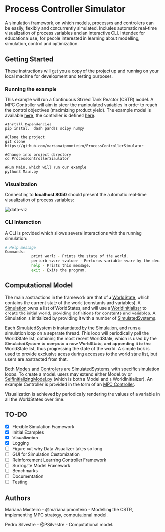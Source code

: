 # Process Controller Simulator

A simulation framework, on which models, processes and controllers can be easily, flexibly and concurrently simulated. 
Includes automatic real-time visualization of process variables and an interactive CLI.
Intended for educational use, for people interested in learning about modelling, simulation, control and optimization. 

## Getting Started

These instructions will get you a copy of the project up and running on your local machine for development and testing purposes. 

### Running the example

This example will run a Continuous Stirred Tank Reactor (CSTR) model. A MPC Controller will aim to steer the manipulated variables in order to reach the control objectives (maximizing product yield). The example model is available [here](examples/cstr/CSTRModel.py), the controller is defined [here](controller/MPCController.py).

```
#Install Dependencies
pip install  dash pandas scipy numpy

#Clone the project
git clone https://github.com/marianaipmonteiro/ProcessControllerSimulator

#Change into project directory
cd ProcessControllerSimulator

#Run Main, which will run our example
python3 Main.py
```

### Visualization

Connecting to **localhost:8050** should present the automatic real-time visualization of process variables:

![data-viz](https://i.postimg.cc/bNQv48z8/data-viz.png)

### CLI Interaction

A CLI is provided which allows several interactions with the running simulation:

```bash
# Help message
Commands:
            print world - Prints the state of the world.
            perturb <var> <value> - Perturbs variable <var> by the decimal amount <value>, positive or negative.
            help - Prints this message.
            exit - Exits the program.
```

## Computational Model

The main abstractions in the framework are that of a [WorldState](simulation/WorldState.py), which contains the current state of the world (constants and variables). A [Simulation](simulation/Simulation.py) owns a list of WorldStates, and will use a [WorldInitializer](simulation/WorldInitializer.py) to create the initial world, providing definitions for constants and variables. A Simulation is initialized by providing it with a number of [SimulatedSystems](simulation/SimulatedSystem.py). 

Each SimulatedSystem is instantiated by the Simulation, and runs a simulation loop on a separate thread. This loop will periodically poll the WorldState list, obtaining the most recent WorldState, which is used by the SimulatedSystem to compute a new WorldState, and appending it to the WorldState list, thus progressing the state of the world. A simple lock is used to provide exclusive acess during accesses to the world state list, but users are abstracted from that.

Both [Models](model/Model.py) and [Controllers](controller/Controller.py) are SimulatedSystems, with specific simulation loops. To create a model, users may extend either [Model.py](model/Model.py) or [SelfInitializingModel.py](model/SelfInitializingModel.py) (which is both a Model and a WorldInitializer). An example Controller is provided in the form of an [MPC Controller](controller/MPCController.py).

Visualization is achieved by periodically rendering the values of a variable in all the WorldStates over time.

## TO-DO

- [x] Flexible Simulation Framework
- [x] Initial Examples
- [x] Visualization
- [x] Logging
- [ ] Figure out why Data Visualizer takes so long
- [ ] GUI for Simulation Customization
- [ ] Reinforcement Learning Controller Framework
- [ ] Surrogate Model Framework
- [ ] Benchmarks
- [ ] Documentation
- [ ] Testing

## Authors
Mariana Monteiro - @marianaipmonteiro - Modelling the CSTR, implementing MPC strategy, computational model.

Pedro Silvestre - @PSilvestre - Computational model.


